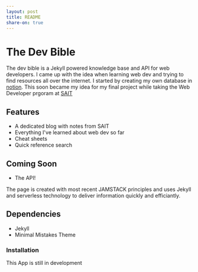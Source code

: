 ```yaml
---
layout: post
title: README
share-on: true
---
```

# The Dev Bible

The dev bible is a Jekyll powered knowledge base and API for web developers. I came up with the idea when learning web dev and trying to find resources all over the internet. I started by creating my own database in [notion](https://notion.io). This soon became my idea for my final project while taking the Web Developer prgoram at [SAIT](https://sait.ca)

## Features

- A dedicated blog with notes from SAIT
- Everything I've learned about web dev so far
- Cheat sheets
- Quick reference search

## Coming Soon

- The API!
  
The page is created with most recent JAMSTACK principles and uses Jekyll and serverless technology to deliver information quickly and efficiantly.

## Dependencies

- Jekyll
- Minimal Mistakes Theme

### Installation

This App is still in development
